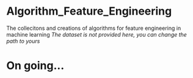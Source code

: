 # Algorithm_Feature_Engineering
The collecitons and creations of algorithms for feature engineering in machine learning
*The dataset is not provided here, you can change the path to yours*

# On going...
